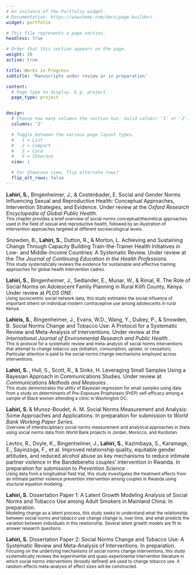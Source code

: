 ```yaml
---
# An instance of the Portfolio widget.
# Documentation: https://wowchemy.com/docs/page-builder/
widget: portfolio

# This file represents a page section.
headless: true

# Order that this section appears on the page.
weight: 30
active: true

title: Works in Progress
subtitle: 'Manuscripts under review or in preparation'

content:
  # Page type to display. E.g. project.
  page_type: project


design:
  # Choose how many columns the section has. Valid values: '1' or '2'.
  columns: '2'

  # Toggle between the various page layout types.
  #   1 = List
  #   2 = Compact
  #   3 = Card
  #   5 = Showcase
  view: 1

  # For Showcase view, flip alternate rows?
  flip_alt_rows: false
---
```

  
<b>Lahiri, S.</b>, Bingenheimer, J., & Costenbader, E. Social and Gender Norms Influencing Sexual and Reproductive Health: Conceptual Approaches, Intervention Strategies, and Evidence. Under review at the <i>Oxford Research Encyclopedia of Global Public Health</i>. 
<br>
<small>This chapter provides a brief overview of social norms conceptual/theoretical approaches used in the field of sexual and reproductive health, followed by an illustration of intervention approaches targeted at different socioecological levels. </small> 

Snowden, B., <b>Lahiri, S.</b>, Dutton, R., & Morton, L. Achieving and Sustaining Change Through Capacity Building Train-the-Trainer Health Initiatives in Low- and Middle-Income Countries: A Systematic Review. Under review at the <i>The Journal of Continuing Education in the Health Professions</i>. 
<br>
<small>This study systematically reviews the evidence for sustainable and effective training approaches for global health intervention cadres. </small> 

<b>Lahiri, S.</b>, Bingenheimer, J., Sedlander, E., Munar, W., & Rimal, R. The Role of Social Norms on Adolescent Family Planning in Rural
Kilifi County, Kenya. Under review at <i>PLOS ONE</i>. 
<br>
<small> Using sociocentric social network data, this study estimates the social influence of important others on individual modern contraceptive use among adolescents in rural Kenya. </small>

<b>Lahiris, S.</b>, Bingenheimer, J., Evans, W.D., Wang, Y., Dubey, P., & Snowden, B. 	Social Norms Change and Tobacco Use: A Protocol for a Systematic Review and Meta-Analysis of Interventions. Under review at the <i> International Journal of Environmental Research and Public Health </i>.
<br>
<small> This is protocol for a systematic review and meta-analysis of social norms interventions that attempt to change tobacco use (initiation, consumption, uptake, or cessation). Particular attention is paid to the social norms change mechanisms employed across interventions. </small>

<b>Lahiri, S. </b>, Hull, S., Scott, R., & Sinks, H. Leveraging Small Samples Using a Bayesian Approach in Communications Studies. Under review at <i> Communications Methods and Measures </i>. 
<br>
<small> This study demonstrates the utility of Bayesian regression for small samples using data from a study on determinants of Pre-Exposure Prophylaxis (PrEP) self-efficacy among a sample of Black women attending a clinic in Washington DC. </small>

<b>Lahiri, S. </b> & Munoz-Boudet, A. M. Social Norms Measurement and Analysis: Some Approaches and Applications. In preparation for submission to <i>World Bank Working Paper Series</i>. 
<br>
<small> Overview of interdisciplinary social norms measurement and analytical approaches in Stata using social norms data from World Bank projects in Jordan, Morocco, and Kurdistan. </small>

Levtov, R., Doyle, K., Bingenheimer, J., <b>Lahiri, S.</b>, Kazimbaya, S., Karamage, E., Sayinzoga, F., et al. Improved relationship quality, equitable gender attitudes, and reduced alcohol abuse as key mechanisms to reduce intimate partner violence in the Bandebereho couples’ intervention in Rwanda. In preparation for submission to <i> Prevention Science </i>. 
<br>
<small> Using data from a longitudinal field trial, this study investigates the treatment effects from an intimate partner violence prevention intervention among couples in Rwanda using stuctural equation modeling. </small>

<b>Lahiri, S.</b> Dissertation Paper 1: A Latent Growth Modeling Analysis of Social Norms and Tobacco Use among Adult Smokers in Mainland China. In preparation. 
<br>
<small> Modeling change as a latent process, this study seeks to understand what the relationship between social norms and tobacco use change change is, over time, and what predicts the variation between individuals in this relationship. Several latent growth models are fit to answer research questions. </small>

<b>Lahiri, S.</b> Dissertation Paper 2: Social Norms Change and Tobacco Use: A Systematic Review and Meta-Analysis of Interventions. In preparation. 
<br>
<small> Focusing on the underlying mechanisms of social norms change interventions, this study systematically reviews the experimental and quasi-experimental intervention literature in which social norms interventions (broadly defined) are used to change tobacco use. A random-effects meta-analysis of effect sizes will be constructed. </small>




  

